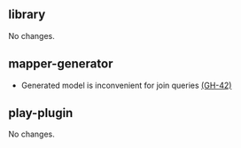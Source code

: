 ## library

No changes.

## mapper-generator

* Generated model is inconvenient for join queries [(GH-42)](https://github.com/scalikejdbc/scalikejdbc/issues/42)

## play-plugin

No changes.


